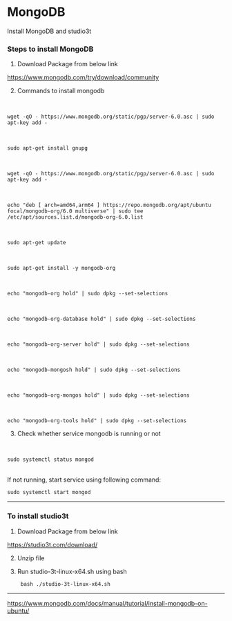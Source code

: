 # MongoDB

Install MongoDB and studio3t

<h3>Steps to install MongoDB</h3>

1. Download Package from below link

https://www.mongodb.com/try/download/community

2. Commands to install mongodb
<br>

    wget -qO - https://www.mongodb.org/static/pgp/server-6.0.asc | sudo apt-key add -

<br>

    sudo apt-get install gnupg
    
<br>

    wget -qO - https://www.mongodb.org/static/pgp/server-6.0.asc | sudo apt-key add -
    
<br>

    echo "deb [ arch=amd64,arm64 ] https://repo.mongodb.org/apt/ubuntu focal/mongodb-org/6.0 multiverse" | sudo tee /etc/apt/sources.list.d/mongodb-org-6.0.list

<br>

    sudo apt-get update
<br>

    sudo apt-get install -y mongodb-org
<br>
    
    echo "mongodb-org hold" | sudo dpkg --set-selections
<br>
    
    echo "mongodb-org-database hold" | sudo dpkg --set-selections
<br>
    
    echo "mongodb-org-server hold" | sudo dpkg --set-selections
<br>
    
    echo "mongodb-mongosh hold" | sudo dpkg --set-selections
<br>
    
    echo "mongodb-org-mongos hold" | sudo dpkg --set-selections
<br>

    echo "mongodb-org-tools hold" | sudo dpkg --set-selections

3. Check whether service mongodb is running or not
<br>

    sudo systemctl status mongod
    
<br> If not running, start service using following command:

    sudo systemctl start mongod

---------------------------------------------------------------------------------------------------------------

<h3>To install studio3t</h3>

1. Download Package from below link

https://studio3t.com/download/

2. Unzip file
3. Run studio-3t-linux-x64.sh using bash

        bash ./studio-3t-linux-x64.sh
---------------------------------------------------------------------------------------------------------------

https://www.mongodb.com/docs/manual/tutorial/install-mongodb-on-ubuntu/
